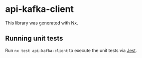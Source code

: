 # api-kafka-client

This library was generated with [Nx](https://nx.dev).

## Running unit tests

Run `nx test api-kafka-client` to execute the unit tests via [Jest](https://jestjs.io).
